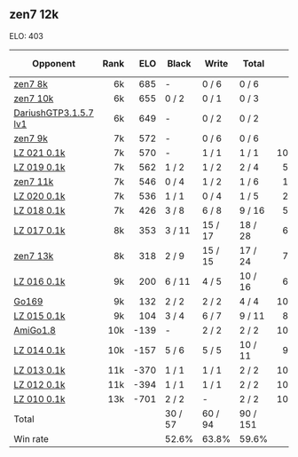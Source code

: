 ## zen7 12k ##

ELO: 403

Opponent | Rank | ELO | Black | Write | Total | Win rate
---------|-----:|----:|-------|-------|-------|-------:
[zen7 8k](zen7%208k.md) | 6k | 685 | - | 0 / 6 | 0 / 6 | 0.0%
[zen7 10k](zen7%2010k.md) | 6k | 655 | 0 / 2 | 0 / 1 | 0 / 3 | 0.0%
[DariushGTP3.1.5.7 lv1](DariushGTP3.1.5.7%20lv1.md) | 6k | 649 | - | 0 / 2 | 0 / 2 | 0.0%
[zen7 9k](zen7%209k.md) | 7k | 572 | - | 0 / 6 | 0 / 6 | 0.0%
[LZ 021 0.1k](LZ%20021%200.1k.md) | 7k | 570 | - | 1 / 1 | 1 / 1 | 100.0%
[LZ 019 0.1k](LZ%20019%200.1k.md) | 7k | 562 | 1 / 2 | 1 / 2 | 2 / 4 | 50.0%
[zen7 11k](zen7%2011k.md) | 7k | 546 | 0 / 4 | 1 / 2 | 1 / 6 | 16.7%
[LZ 020 0.1k](LZ%20020%200.1k.md) | 7k | 536 | 1 / 1 | 0 / 4 | 1 / 5 | 20.0%
[LZ 018 0.1k](LZ%20018%200.1k.md) | 7k | 426 | 3 / 8 | 6 / 8 | 9 / 16 | 56.3%
[LZ 017 0.1k](LZ%20017%200.1k.md) | 8k | 353 | 3 / 11 | 15 / 17 | 18 / 28 | 64.3%
[zen7 13k](zen7%2013k.md) | 8k | 318 | 2 / 9 | 15 / 15 | 17 / 24 | 70.8%
[LZ 016 0.1k](LZ%20016%200.1k.md) | 9k | 200 | 6 / 11 | 4 / 5 | 10 / 16 | 62.5%
[Go169](Go169.md) | 9k | 132 | 2 / 2 | 2 / 2 | 4 / 4 | 100.0%
[LZ 015 0.1k](LZ%20015%200.1k.md) | 9k | 104 | 3 / 4 | 6 / 7 | 9 / 11 | 81.8%
[AmiGo1.8](AmiGo1.8.md) | 10k | -139 | - | 2 / 2 | 2 / 2 | 100.0%
[LZ 014 0.1k](LZ%20014%200.1k.md) | 10k | -157 | 5 / 6 | 5 / 5 | 10 / 11 | 90.9%
[LZ 013 0.1k](LZ%20013%200.1k.md) | 11k | -370 | 1 / 1 | 1 / 1 | 2 / 2 | 100.0%
[LZ 012 0.1k](LZ%20012%200.1k.md) | 11k | -394 | 1 / 1 | 1 / 1 | 2 / 2 | 100.0%
[LZ 010 0.1k](LZ%20010%200.1k.md) | 13k | -701 | 2 / 2 | - | 2 / 2 | 100.0%
Total | | | 30 / 57 | 60 / 94 | 90 / 151 | 
Win rate| | | 52.6% | 63.8% | 59.6% | 

